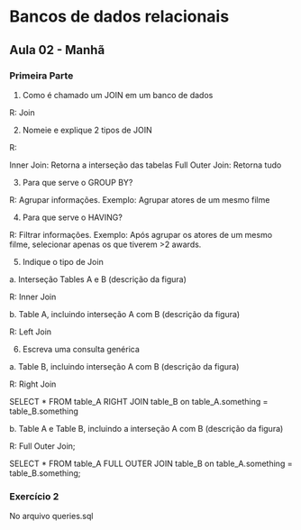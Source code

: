 # Bancos de dados relacionais

## Aula 02 - Manhã

### Primeira Parte

1. Como é chamado um JOIN em um banco de dados

R: Join

2. Nomeie e explique 2 tipos de JOIN

R: 

Inner Join: Retorna a interseção das tabelas
Full Outer Join: Retorna tudo

3. Para que serve o GROUP BY?

R: Agrupar informações. Exemplo: Agrupar atores de um mesmo filme

4. Para que serve o HAVING?

R: Filtrar informações. Exemplo: Após agrupar os atores de um mesmo filme, selecionar apenas os que tiverem >2 awards.

5. Indique o tipo de Join

a. Interseção Tables A e B (descrição da figura)

R: Inner Join

b. Table A, incluindo interseção A com B (descrição da figura)

R: Left Join

6. Escreva uma consulta genérica 

a. Table B, incluindo interseção A com B (descrição da figura)

R: Right Join

SELECT * FROM table_A RIGHT JOIN table_B on table_A.something = table_B.something

b. Table A e Table B, incluindo a interseção A com B (descrição da figura)

R: Full Outer Join;

SELECT * FROM table_A FULL OUTER JOIN table_B on table_A.something = table_B.something;


### Exercício 2

No arquivo queries.sql
